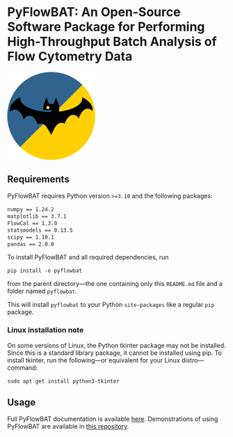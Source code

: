 # PyFlowBAT: An Open-Source Software Package for Performing High-Throughput Batch Analysis of Flow Cytometry Data

<img src="./pyflowbat/resources/pyflowbat-logo.png" width=40% height=40%>

## Requirements

PyFlowBAT requires Python version `>=3.10` and the following packages:

```text
numpy == 1.24.2
matplotlib == 3.7.1
FlowCal == 1.3.0
statsmodels == 0.13.5
scipy == 1.10.1
pandas == 2.0.0
```

To install PyFlowBAT and all required dependencies, run

```text
pip install -e pyflowbat
```

from the parent directory—the one containing only this `README.md` file and a folder named `pyflowbat`.

This will install `pyflowbat` to your Python `site-packages` like a regular `pip` package.

### Linux installation note

On some versions of Linux, the Python tkinter package may not be installed.
Since this is a standard library package, it cannot be installed using pip.
To install tkinter, run the following&mdash;or equivalent for your Linux distro&mdash;command:

```text
sudo apt get install python3-tkinter
```

## Usage

Full PyFlowBAT documentation is available [here](https://elliberes.me/pyflowbat-docs).
Demonstrations of using PyFlowBAT are available in [this repository](https://github.com/ellifteria/pyflowbat-examples).
